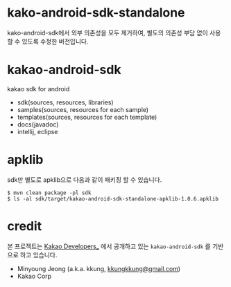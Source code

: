 kako-android-sdk-standalone
===========================

kako-android-sdk에서 외부 의존성을 모두 제거하여, 별도의 의존성 부담 없이  사용할 수 있도록 수정한 버전입니다.

kakao-android-sdk
=================
kakao sdk for android
+ sdk(sources, resources, libraries)
+ samples(sources, resources for each sample)
+ templates(sources, resources for each template)
+ docs(javadoc)
+ intellij, eclipse


apklib
======

sdk만 별도로 apklib으로 다음과 같이 패키징 할 수 있습니다.

    $ mvn clean package -pl sdk
    $ ls -al sdk/target/kakao-android-sdk-standalone-apklib-1.0.6.apklib


credit
======

본 프로젝트는 [Kakao Developers_](https://developers.kakao.com/) 에서 공개하고 있는
`kakao-android-sdk` 를 기반으로 하고 있습니다.

 * Minyoung Jeong (a.k.a. kkung, kkungkkung@gmail.com)
 * Kakao Corp
